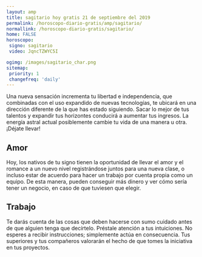 ```yaml
---
layout: amp
title: sagitario hoy gratis 21 de septiembre del 2019 
permalink: /horoscopo-diario-gratis/amp/sagitario/
normallink: /horoscopo-diario-gratis/sagitario/
home: FALSE
horoscopo:
 signo: sagitario
 video: JqncTZWYC5I

ogimg: /images/sagitario_char.png
sitemap:
 priority: 1
 changefreq: 'daily'
---
```



Una nueva sensación incrementa tu libertad e independencia, que combinadas con el uso expandido de nuevas tecnologías, te ubicará en una dirección diferente de la que has estado siguiendo. Sacar lo mejor de tus talentos y expandir tus horizontes conducirá a aumentar tus ingresos. La energía astral actual posiblemente cambie tu vida de una manera u otra. ¡Déjate llevar!

## Amor

Hoy, los nativos de tu signo tienen la oportunidad de llevar el amor y el romance a un nuevo nivel registrándose juntos para una nueva clase, o incluso estar de acuerdo para hacer un trabajo por cuenta propia como un equipo. De esta manera, pueden conseguir más dinero y ver cómo sería tener un negocio, en caso de que tuviesen que elegir.

## Trabajo

Te darás cuenta de las cosas que deben hacerse con sumo cuidado antes de que alguien tenga que decírtelo. Préstale atención a tus intuiciones. No esperes a recibir instrucciones; simplemente actúa en consecuencia. Tus superiores y tus compañeros valorarán el hecho de que tomes la iniciativa en tus proyectos.